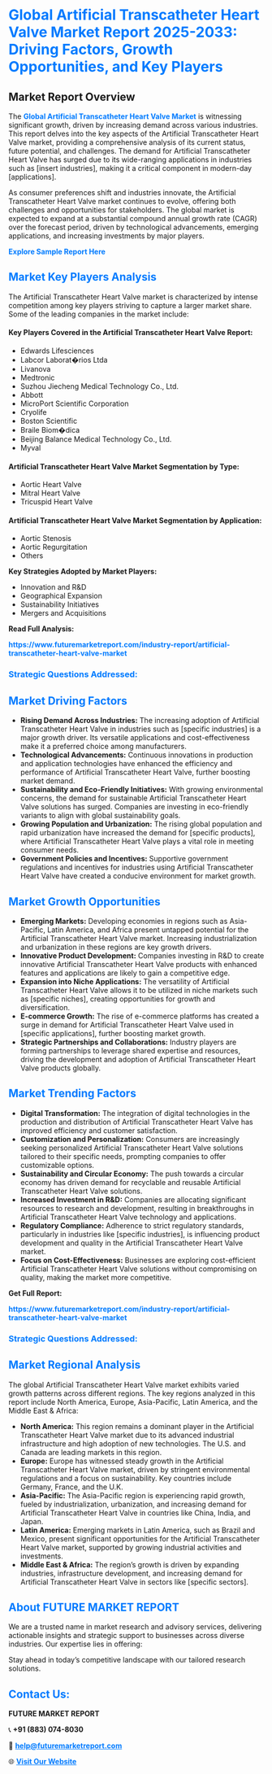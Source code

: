 <h1 style="color: #007BFF;">Global Artificial Transcatheter Heart Valve Market Report 2025-2033: Driving Factors, Growth Opportunities, and Key Players</h1>

<section id="overview">
<h2>Market Report Overview</h2>
<p>The <a href="https://www.futuremarketreport.com/industry-report/artificial-transcatheter-heart-valve-market" style="color: #007BFF; text-decoration: none;"><strong>Global Artificial Transcatheter Heart Valve Market</strong></a> is witnessing significant growth, driven by increasing demand across various industries. This report delves into the key aspects of the Artificial Transcatheter Heart Valve market, providing a comprehensive analysis of its current status, future potential, and challenges. The demand for Artificial Transcatheter Heart Valve has surged due to its wide-ranging applications in industries such as [insert industries], making it a critical component in modern-day [applications].</p>
<p>As consumer preferences shift and industries innovate, the Artificial Transcatheter Heart Valve market continues to evolve, offering both challenges and opportunities for stakeholders. The global market is expected to expand at a substantial compound annual growth rate (CAGR) over the forecast period, driven by technological advancements, emerging applications, and increasing investments by major players.</p>
</section>

<section id="overview">
<p><a href="https://www.futuremarketreport.com/request-sample/reportId=78913" style="color: #007BFF; text-decoration: none;"><strong>Explore Sample Report Here</strong></a></p>
</section>

<section id="key-players">
<h2 style="color: #007BFF;">Market Key Players Analysis</h2>
<p>The Artificial Transcatheter Heart Valve market is characterized by intense competition among key players striving to capture a larger market share. Some of the leading companies in the market include:</p>
<h4>Key Players Covered in the Artificial Transcatheter Heart Valve Report:</h4>
<ul><li>Edwards Lifesciences</li><li>Labcor Laborat�rios Ltda</li><li>Livanova</li><li>Medtronic</li><li>Suzhou Jiecheng Medical Technology Co., Ltd.</li><li>Abbott</li><li>MicroPort Scientific Corporation</li><li>Cryolife</li><li>Boston Scientific</li><li>Braile Biom�dica</li><li>Beijing Balance Medical Technology Co., Ltd.</li><li>Myval</li></ul>
<h4>Artificial Transcatheter Heart Valve Market Segmentation by Type:</h4>
<ul><li>Aortic Heart Valve</li><li>Mitral Heart Valve</li><li>Tricuspid Heart Valve</li></ul>

<h4>Artificial Transcatheter Heart Valve Market Segmentation by Application:</h4>
<ul><li>Aortic Stenosis</li><li>Aortic Regurgitation</li><li>Others</li></ul>
<p><strong>Key Strategies Adopted by Market Players:</strong></p>
<ul>
<li>Innovation and R&D</li>
<li>Geographical Expansion</li>
<li>Sustainability Initiatives</li>
<li>Mergers and Acquisitions</li>
</ul>
</section>

<section>
<p><strong>Read Full Analysis: </strong></p><a href="https://www.futuremarketreport.com/industry-report/artificial-transcatheter-heart-valve-market" style="color: #007BFF; text-decoration: none;"><strong>https://www.futuremarketreport.com/industry-report/artificial-transcatheter-heart-valve-market</strong></a>
<h3 style="color: #007BFF;">Strategic Questions Addressed:</h3>
</section>

<section id="driving-factors">
<h2 style="color: #007BFF;">Market Driving Factors</h2>
<ul>
<li><strong>Rising Demand Across Industries:</strong> The increasing adoption of Artificial Transcatheter Heart Valve in industries such as [specific industries] is a major growth driver. Its versatile applications and cost-effectiveness make it a preferred choice among manufacturers.</li>
<li><strong>Technological Advancements:</strong> Continuous innovations in production and application technologies have enhanced the efficiency and performance of Artificial Transcatheter Heart Valve, further boosting market demand.</li>
<li><strong>Sustainability and Eco-Friendly Initiatives:</strong> With growing environmental concerns, the demand for sustainable Artificial Transcatheter Heart Valve solutions has surged. Companies are investing in eco-friendly variants to align with global sustainability goals.</li>
<li><strong>Growing Population and Urbanization:</strong> The rising global population and rapid urbanization have increased the demand for [specific products], where Artificial Transcatheter Heart Valve plays a vital role in meeting consumer needs.</li>
<li><strong>Government Policies and Incentives:</strong> Supportive government regulations and incentives for industries using Artificial Transcatheter Heart Valve have created a conducive environment for market growth.</li>
</ul>
</section>

<section id="growth-opportunities">
<h2 style="color: #007BFF;">Market Growth Opportunities</h2>
<ul>
<li><strong>Emerging Markets:</strong> Developing economies in regions such as Asia-Pacific, Latin America, and Africa present untapped potential for the Artificial Transcatheter Heart Valve market. Increasing industrialization and urbanization in these regions are key growth drivers.</li>
<li><strong>Innovative Product Development:</strong> Companies investing in R&D to create innovative Artificial Transcatheter Heart Valve products with enhanced features and applications are likely to gain a competitive edge.</li>
<li><strong>Expansion into Niche Applications:</strong> The versatility of Artificial Transcatheter Heart Valve allows it to be utilized in niche markets such as [specific niches], creating opportunities for growth and diversification.</li>
<li><strong>E-commerce Growth:</strong> The rise of e-commerce platforms has created a surge in demand for Artificial Transcatheter Heart Valve used in [specific applications], further boosting market growth.</li>
<li><strong>Strategic Partnerships and Collaborations:</strong> Industry players are forming partnerships to leverage shared expertise and resources, driving the development and adoption of Artificial Transcatheter Heart Valve products globally.</li>
</ul>
</section>

<section id="trending-factors">
<h2 style="color: #007BFF;">Market Trending Factors</h2>
<ul>
<li><strong>Digital Transformation:</strong> The integration of digital technologies in the production and distribution of Artificial Transcatheter Heart Valve has improved efficiency and customer satisfaction.</li>
<li><strong>Customization and Personalization:</strong> Consumers are increasingly seeking personalized Artificial Transcatheter Heart Valve solutions tailored to their specific needs, prompting companies to offer customizable options.</li>
<li><strong>Sustainability and Circular Economy:</strong> The push towards a circular economy has driven demand for recyclable and reusable Artificial Transcatheter Heart Valve solutions.</li>
<li><strong>Increased Investment in R&D:</strong> Companies are allocating significant resources to research and development, resulting in breakthroughs in Artificial Transcatheter Heart Valve technology and applications.</li>
<li><strong>Regulatory Compliance:</strong> Adherence to strict regulatory standards, particularly in industries like [specific industries], is influencing product development and quality in the Artificial Transcatheter Heart Valve market.</li>
<li><strong>Focus on Cost-Effectiveness:</strong> Businesses are exploring cost-efficient Artificial Transcatheter Heart Valve solutions without compromising on quality, making the market more competitive.</li>
</ul>
</section>

<section>
<p><strong>Get Full Report: </strong></p><a href="https://www.futuremarketreport.com/industry-report/artificial-transcatheter-heart-valve-market" style="color: #007BFF; text-decoration: none;"><strong>https://www.futuremarketreport.com/industry-report/artificial-transcatheter-heart-valve-market</strong></a>
<h3 style="color: #007BFF;">Strategic Questions Addressed:</h3>
</section>


<section id="regional-analysis">
<h2 style="color: #007BFF;">Market Regional Analysis</h2>
<p>The global Artificial Transcatheter Heart Valve market exhibits varied growth patterns across different regions. The key regions analyzed in this report include North America, Europe, Asia-Pacific, Latin America, and the Middle East & Africa:</p>
<ul>
<li><strong>North America:</strong> This region remains a dominant player in the Artificial Transcatheter Heart Valve market due to its advanced industrial infrastructure and high adoption of new technologies. The U.S. and Canada are leading markets in this region.</li>
<li><strong>Europe:</strong> Europe has witnessed steady growth in the Artificial Transcatheter Heart Valve market, driven by stringent environmental regulations and a focus on sustainability. Key countries include Germany, France, and the U.K.</li>
<li><strong>Asia-Pacific:</strong> The Asia-Pacific region is experiencing rapid growth, fueled by industrialization, urbanization, and increasing demand for Artificial Transcatheter Heart Valve in countries like China, India, and Japan.</li>
<li><strong>Latin America:</strong> Emerging markets in Latin America, such as Brazil and Mexico, present significant opportunities for the Artificial Transcatheter Heart Valve market, supported by growing industrial activities and investments.</li>
<li><strong>Middle East & Africa:</strong> The region’s growth is driven by expanding industries, infrastructure development, and increasing demand for Artificial Transcatheter Heart Valve in sectors like [specific sectors].</li>
</ul>
</section>

<footer>
<h2 style="color: #007BFF;">About FUTURE MARKET REPORT</h2>
<p>We are a trusted name in market research and advisory services, delivering actionable insights and strategic support to businesses across diverse industries. Our expertise lies in offering:</p>

<p>Stay ahead in today’s competitive landscape with our tailored research solutions.</p>

<h2 style="color: #007BFF;">Contact Us:</h2>
<p><strong>FUTURE MARKET REPORT</strong></p>
<p>📞 <strong>+91 (883) 074-8030</strong></p>
<p>📧 <strong><a href="mailto:help@futuremarketreport.com" style="color: #007BFF;">help@futuremarketreport.com</a></strong></p>
<p>🌐 <strong><a href="https://www.futuremarketreport.com/" style="color: #007BFF;">Visit Our Website</a></strong></p>
</footer>